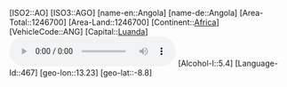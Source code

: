 ﻿---
location: [-8.8,13.23]
type: Country
tags:
- geo/Country

SpocWebEntityId: 26833
isDeleted: false
confidential: public

---
[ISO2::AO]
[ISO3::AGO]
[name-en::Angola]
[name-de::Angola]
[Area-Total::1246700]
[Area-Land::1246700]
[Continent::[Africa](geo/Continent/Africa.md)]
[VehicleCode::ANG]
[Capital::[Luanda](geo/Continent/Africa/Angola/Luanda.md)]
![Anthem-Angola](xLarge/National-Anthem/Anthem-Angola.mp3)
[Alcohol-l::5.4]
[Language-Id::467]
[geo-lon::13.23]
[geo-lat::-8.8]

